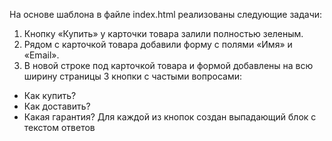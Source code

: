 На основе шаблона в файле index.html реализованы следующие задачи:

1. Кнопку «Купить» у карточки товара залили полностью зеленым.
2. Рядом с карточкой товара добавили форму с полями «Имя» и «Email».
3. В новой строке под карточкой товара и формой добавлены на всю ширину страницы 3 кнопки с частыми вопросами:
- Как купить?
- Как доставить?
- Какая гарантия?
Для каждой из кнопок создан выпадающий блок с текстом ответов